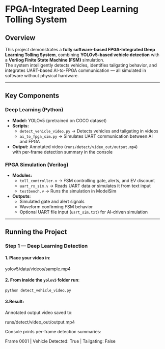 # FPGA-Integrated Deep Learning Tolling System 

## Overview
This project demonstrates a **fully software-based FPGA-Integrated Deep Learning Tolling System**, combining **YOLOv5-based vehicle detection** with a **Verilog Finite State Machine (FSM)** simulation.  
The system intelligently detects vehicles, identifies tailgating behavior, and integrates UART-based AI-to-FPGA communication — all simulated in software without physical hardware.

---

##  Key Components

###  Deep Learning (Python)
- **Model:** YOLOv5 (pretrained on COCO dataset)
- **Scripts:**
  - `detect_vehicle_video.py` → Detects vehicles and tailgating in videos  
  - `ai_to_fpga_sim.py` → Simulates UART communication between AI and FPGA
- **Output:** Annotated video (`runs/detect/video_out/output.mp4`)  
  with per-frame detection summary in the console

###  FPGA Simulation (Verilog)
- **Modules:**
  - `toll_controller.v` → FSM controlling gate, alerts, and EV discount
  - `uart_rx_sim.v` → Reads UART data or simulates it from text input
  - `testbench.v` → Runs the simulation in ModelSim
- **Outputs:**
  - Simulated gate and alert signals
  - Waveform confirming FSM behavior
  - Optional UART file input (`uart_sim.txt`) for AI-driven simulation

---

##  Running the Project

###  Step 1 — Deep Learning Detection
#### 1. Place your video in:
yolov5/data/videos/sample.mp4
#### 2. From inside the `yolov5` folder run:
```bash
python detect_vehicle_video.py
```
#### 3.Result:

  Annotated output video saved to:
  
  runs/detect/video_out/output.mp4
  
  
  Console prints per-frame detection summaries:
  
  Frame 0001 | Vehicle Detected: True | Tailgating: False
